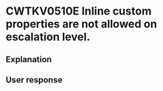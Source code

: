 # CWTKV0510E Inline custom properties are not allowed on escalation level.

## Explanation

## User response